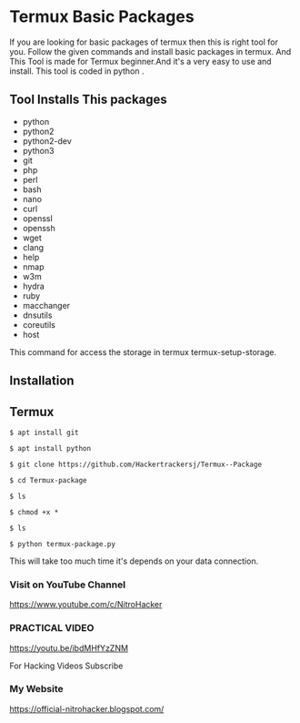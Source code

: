 # Termux Basic Packages 

If you are looking for basic packages of termux then this is right tool for you. Follow the given commands and install basic packages in termux. And This Tool is made for Termux beginner.And it's a very easy to use and install. This tool is coded in python . 

## Tool Installs This packages
 
 -  python
 -  python2
 -  python2-dev
 -  python3
 -  git
 -  php 
 -  perl 
 -  bash
 -  nano
 -  curl
 -  openssl
 -  openssh
 -  wget
 -  clang
 -  help
 -  nmap
 -  w3m
 -  hydra
 -  ruby
 -  macchanger
 -  dnsutils
 -  coreutils
 -  host


This command for access the storage in termux 
termux-setup-storage.


## Installation 
 
## Termux
   ```
   $ apt install git 
   ```
   ```
   $ apt install python 
   ```
   ```
   $ git clone https://github.com/Hackertrackersj/Termux--Package
   ```
   ```
   $ cd Termux-package
   ```
   ```
   $ ls
   ```
   ```
   $ chmod +x *
   ```
   ```
   $ ls
   ```
   ```
   $ python termux-package.py
```

This will take too much time it's depends on your data connection. 

### Visit on YouTube Channel

https://www.youtube.com/c/NitroHacker

### PRACTICAL VIDEO
https://youtu.be/ibdMHfYzZNM

For Hacking Videos Subscribe

### My Website
https://official-nitrohacker.blogspot.com/
